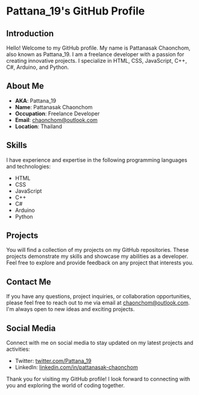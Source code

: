 # Pattana_19's GitHub Profile

## Introduction

Hello! Welcome to my GitHub profile. My name is Pattanasak Chaonchom, also known as Pattana_19. I am a freelance developer with a passion for creating innovative projects. I specialize in HTML, CSS, JavaScript, C++, C#, Arduino, and Python.

## About Me

- **AKA**: Pattana_19
- **Name**: Pattanasak Chaonchom
- **Occupation**: Freelance Developer
- **Email**: chaonchom@outlook.com
- **Location**: Thailand

## Skills

I have experience and expertise in the following programming languages and technologies:

- HTML
- CSS
- JavaScript
- C++
- C#
- Arduino
- Python

## Projects

You will find a collection of my projects on my GitHub repositories. These projects demonstrate my skills and showcase my abilities as a developer. Feel free to explore and provide feedback on any project that interests you.

## Contact Me

If you have any questions, project inquiries, or collaboration opportunities, please feel free to reach out to me via email at chaonchom@outlook.com. I'm always open to new ideas and exciting projects.

## Social Media

Connect with me on social media to stay updated on my latest projects and activities:

- Twitter: [twitter.com/Pattana_19](https://twitter.com/Pattana_19)
- LinkedIn: [linkedin.com/in/pattanasak-chaonchom](https://www.linkedin.com/in/pattanasak-chaonchom-118365242/)

Thank you for visiting my GitHub profile! I look forward to connecting with you and exploring the world of coding together.
